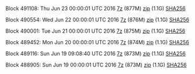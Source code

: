Block 491108: Thu Jun 23 00:00:01 UTC 2016 [7z](https://transfer.sh/JyYyi/bootstrap.dat.20160623.7z) (877M) [zip](https://transfer.sh/5JVDr/bootstrap.dat.20160623.zip) (1.1G) [SHA256](https://transfer.sh/mVDr4/sha256.txt)

Block 490554: Wed Jun 22 00:00:01 UTC 2016 [7z](https://transfer.sh/Lu7GL/bootstrap.dat.20160622.7z) (876M) [zip](https://transfer.sh/E4yVc/bootstrap.dat.20160622.zip) (1.1G) [SHA256](https://transfer.sh/6r6la/sha256.txt)

Block 490001: Tue Jun 21 00:00:01 UTC 2016 [7z]() (875M) [zip]() (1.1G) [SHA256](https://transfer.sh/aFkAR/sha256.txt)

Block 489452: Mon Jun 20 00:00:01 UTC 2016 [7z](https://transfer.sh/Aoxuj/bootstrap.dat.20160620.7z) (874M) [zip](https://transfer.sh/hXys0/bootstrap.dat.20160620.zip) (1.1G) [SHA256](https://transfer.sh/q3SpT/sha256.txt)

Block 489116: Sun Jun 19 09:08:40 UTC 2016 [7z](https://transfer.sh/1u2Ew/bootstrap.dat.20160619.7z) (873M) [zip](https://transfer.sh/LX7Mb/bootstrap.dat.20160619.zip) (1.1G) [SHA256](https://transfer.sh/14H1nA/sha256.txt)

Block 488905: Sun Jun 19 00:00:01 UTC 2016 [7z]() (873M) [zip]() (1.1G) [SHA256]()
